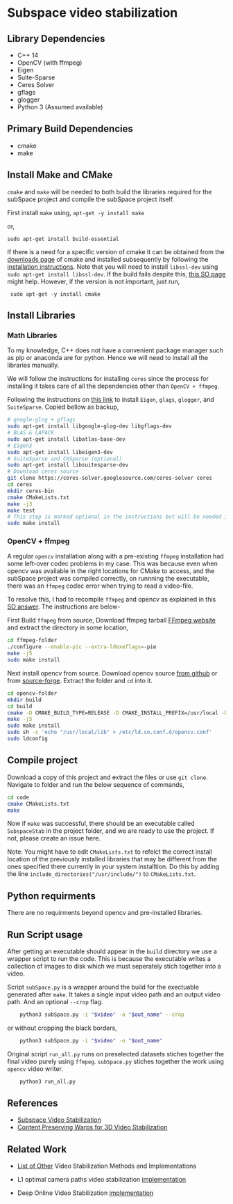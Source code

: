 # Subspace video stabilization

## Library Dependencies
- C++ 14
- OpenCV (with ffmpeg)
- Eigen
- Suite-Sparse
- Ceres Solver
- gflags
- glogger
- Python 3 (Assumed available)

## Primary Build Dependencies
- cmake
- make

## Install Make and CMake

`cmake` and `make` will be needed to both build the libraries required for the subSpace project and compile the subSpace project itself. 

First install `make` using,
`apt-get -y install make`

or,

` sudo apt-get install build-essential `

If there is a need for a specific version of cmake it can be obtained from the [downloads page](https://cmake.org/download/) of cmake and installed subsequently by following the [installation instructions](https://cmake.org/install/). Note that you will need to install `libssl-dev` using `sudo apt-get install libssl-dev`. If the build fails despite this, [this SO page](https://stackoverflow.com/questions/16248775/cmake-not-able-to-find-openssl-library) might help. However, if the version is not important, just run,

```  sudo apt-get -y install cmake ```

## Install Libraries

### Math Libraries

To my knowledge, C++ does not have a convenient package manager such as pip or anaconda are for python. Hence we will need to install all the libraries manually.

We will follow the instructions for installing `ceres` since the process for installing it takes care of all the dependencies other than `OpenCV + ffmpeg`.

Following the instructions on [this link](http://ceres-solver.org/installation.html) to install `Eigen`, `glags`, `glogger`, and `SuiteSparse`. Copied bellow as backup,

```bash
# google-glog + gflags
sudo apt-get install libgoogle-glog-dev libgflags-dev
# BLAS & LAPACK
sudo apt-get install libatlas-base-dev
# Eigen3
sudo apt-get install libeigen3-dev
# SuiteSparse and CXSparse (optional)
sudo apt-get install libsuitesparse-dev
# Download ceres source
git clone https://ceres-solver.googlesource.com/ceres-solver ceres
cd ceres
mkdir ceres-bin
cmake CMakeLists.txt
make -j3
make test
# This step is marked optional in the instructions but will be needed in our case
sudo make install
```

### OpenCV + ffmpeg

A regular `opencv` installation along with a pre-existing `ffmpeg` installation had some left-over codec problems in my case. This was because even when opencv was available in the right locations for CMake to access, and the subSpace project was compiled correctly, on runnning the executable, there was an `ffmpeg` codec error when trying to read a video-file.

To resolve this, I had to recompile `ffmpeg` and opencv as explained in this [SO answer](https://stackoverflow.com/a/31130210/3642162). The instructions are below-

First Build `ffmpeg` from source, Download ffmpeg tarball [FFmpeg website](https://www.ffmpeg.org/download.html) and extract the directory in some location,

```bash
cd ffmpeg-folder
./configure --enable-pic --extra-ldexeflags=-pie
make -j5
sudo make install
```

Next install opencv from source. Download opencv source [from github](https://github.com/opencv/opencv) or from [source-forge](https://sourceforge.net/projects/opencvlibrary/files/). Extract the folder and `cd` into it. 

```bash
cd opencv-folder
mkdir build
cd build
cmake -D CMAKE_BUILD_TYPE=RELEASE -D CMAKE_INSTALL_PREFIX=/usr/local -D BUILD_NEW_PYTHON_SUPPORT=ON -D WITH_QT=OFF -D WITH_V4L=ON -D CMAKE_SHARED_LINKER_FLAGS=-Wl,-Bsymbolic ..
make -j5
sudo make install
sudo sh -c 'echo "/usr/local/lib" > /etc/ld.so.conf.d/opencv.conf'
sudo ldconfig
```

## Compile project

Download a copy of this project and extract the files or use `git clone`. Navigate to folder and run the below sequence of commands,

```bash
cd code
cmake CMakeLists.txt
make
```
Now if `make` was successful, there should be an executable called `SubspaceStab` in the project folder, and we are ready to use the project. If not, please create an issue here.

Note: You might have to edit `CMakeLists.txt` to refelct the correct install location of the previously installed libraries that may be different from the ones specified there currently in your system installtion. Do this by adding the line `include_directories("/usr/include/")` to `CMakeLists.txt`.


## Python requirments

There are no requirments beyond opencv and pre-installed libraries.

## Run Script usage 

After getting an executable should appear in the `build` directory we use a wrapper script to run the code. This is because the executable writes a collection of images to disk which we must seperately stich together into a video.

Script `subSpace.py` is a wrapper around the build for the exectuable generated after `make`. It takes a single input video path and an output video path. And an optional `--crop` flag.

```bash
    python3 subSpace.py -i "$video" -o "$out_name" --crop
```
or without cropping the black borders,

```bash
    python3 subSpace.py -i "$video" -o "$out_name"
```

Original script `run_all.py` runs on preselected datasets stiches together the final video purely using `ffmpeg`. `subSpace.py` stiches together the work using `opencv` video writer.

```bash
    python3 run_all.py
```

## References

- <a href="http://web.cecs.pdx.edu/~fliu/papers/tog2010.pdf">Subspace Video
Stabilization </a>
- <a href="http://gvv.mpi-inf.mpg.de/teaching/gvv_seminar_2012/papers/Content-Preserving%20Warps%20for%203D%20Video%20Stabilization.pdf">Content
Preserving Warps for 3D Video Stabilization</a>

## Related Work

- [List of Other](https://github.com/yaochih/awesome-video-stabilization) Video Stabilization Methods and Implementations

- L1 optimal camera paths video stabilization [implementation](https://github.com/ishank-juneja/L1-optimal-paths-Stabilization)

- Deep Online Video Stabilization [implementation](https://github.com/cxjyxxme/deep-online-video-stabilization-deploy)
